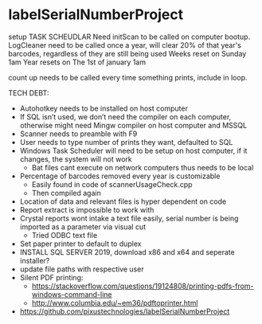 # labelSerialNumberProject

setup TASK SCHEUDLAR
Need initScan to be called on computer bootup. 
LogCleaner need to be called once a year, will clear 20% of that year's barcodes, regardless of they are still being used
Weeks reset on Sunday 1am
Year resets on The 1st of january 1am

count up needs to be called every time something prints, include in loop.

TECH DEBT:
- Autohotkey needs to be installed on host computer
- If SQL isn’t used, we don’t need the compiler on each computer, otherwise might need Mingw compiler on host computer and MSSQL
- Scanner needs to preamble with F9
- User needs to type number of prints they want, defaulted to SQL
- Windows Task Scheduler will need to be setup on host computer, if it changes, the system will not work
    - Bat files cant execute on network computers thus needs to be local
- Percentage of barcodes removed every year is customizable
    - Easily found in code of scannerUsageCheck.cpp
    - Then compiled again
- Location of data and relevant files is hyper dependent on code
- Report extract is impossible to work with
- Crystal reports wont intake a text file easily, serial number is being imported as a parameter via visual cut
    - Tried ODBC text file
- Set paper printer to default to duplex
- INSTALL SQL SERVER 2019, download x86 and x64 and seperate installer? 
- update file paths with respective user
- Silent PDF printing:
    - https://stackoverflow.com/questions/19124808/printing-pdfs-from-windows-command-line
    - http://www.columbia.edu/~em36/pdftoprinter.html
- https://github.com/pixustechnologies/labelSerialNumberProject
